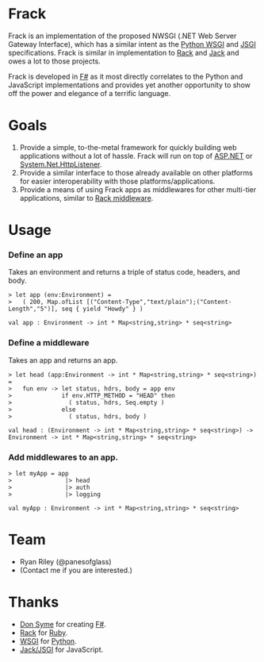 Frack
============
Frack is an implementation of the proposed NWSGI (.NET Web Server Gateway Interface), which has a similar intent as the [Python WSGI](http://www.python.org/dev/peps/pep-0333/) and [JSGI](http://jackjs.org/jsgi-spec.html) specifications. Frack is similar in implementation to [Rack](http://rack.rubyforge.org/) and [Jack](http://jackjs.org/) and owes a lot to those projects.

Frack is developed in [F#](http://fsharp.net) as it most directly correlates to the Python and JavaScript implementations and provides yet another opportunity to show off the power and elegance of a terrific language.

Goals
============
1. Provide a simple, to-the-metal framework for quickly building web applications without a lot of hassle. Frack will run on top of [ASP.NET](http://asp.net/) or [System.Net.HttpListener](http://msdn.microsoft.com/en-us/library/system.net.httplistener.aspx).
2. Provide a similar interface to those already available on other platforms for easier interoperability with those platforms/applications.
3. Provide a means of using Frack apps as middlewares for other multi-tier applications, similar to [Rack middleware](http://tekpub.com/production/rack).

Usage
============

### Define an app

Takes an environment and returns a triple of status code, headers, and body.
    
    > let app (env:Environment) =
    >   ( 200, Map.ofList [("Content-Type","text/plain");("Content-Length","5")], seq { yield "Howdy" } )
    
    val app : Environment -> int * Map<string,string> * seq<string>

### Define a middleware

Takes an app and returns an app.

    > let head (app:Environment -> int * Map<string,string> * seq<string>) =
    >   fun env -> let status, hdrs, body = app env
    >              if env.HTTP_METHOD = "HEAD" then
    >                ( status, hdrs, Seq.empty )
    >              else
    >                ( status, hdrs, body )

    val head : (Environment -> int * Map<string,string> * seq<string>) -> Environment -> int * Map<string,string> * seq<string>

### Add middlewares to an app.

    > let myApp = app
    >               |> head
    >               |> auth
    >               |> logging
    
    val myApp : Environment -> int * Map<string,string> * seq<string>

Team
============
* Ryan Riley (@panesofglass)
* (Contact me if you are interested.)

Thanks
============
* [Don Syme](http://blogs.msdn.com/b/dsyme/) for creating [F#](http://fsharp.net).
* [Rack](http://rack.rubyforge.org) for [Ruby](http://www.ruby-lang.org/).
* [WSGI](http://wsgi.org/wsgi) for [Python](http://python.org/).
* [Jack/JSGI](http://jackjs.org) for JavaScript.
